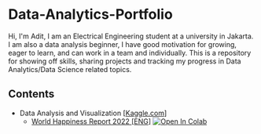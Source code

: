 # Data-Analytics-Portfolio
Hi, I'm Adit,  I am an Electrical Engineering student at a university in Jakarta. I am also a data analysis beginner, I have good motivation for growing, eager to learn, and can work in a team and individually.   This is a repository for showing off skills, sharing projects and tracking my progress in Data Analytics/Data Science related topics.
## Contents
- Data Analysis and Visualization [[Kaggle.com](https://www.kaggle.com/)]
  * [World Happiness Report 2022 \[ENG\]](https://github.com/aditya-ervansyah/Data-Analytics-Portfolio/blob/main/World%20Happines%20Report%202022.ipynb)
  [![Open In Colab](https://colab.research.google.com/assets/colab-badge.svg)](https://colab.research.google.com/drive/1CGk5PdIkLUK1hlZA3j8cj5ymL2Z1t8Am?usp=sharing)

